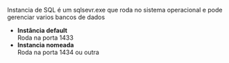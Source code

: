 Instancia de SQL é um sqlsevr.exe que roda no sistema operacional e pode gerenciar varios bancos de dados  

- **Instância default**  
Roda na porta 1433  
- **Instancia nomeada**  
Roda na porta 1434 ou outra